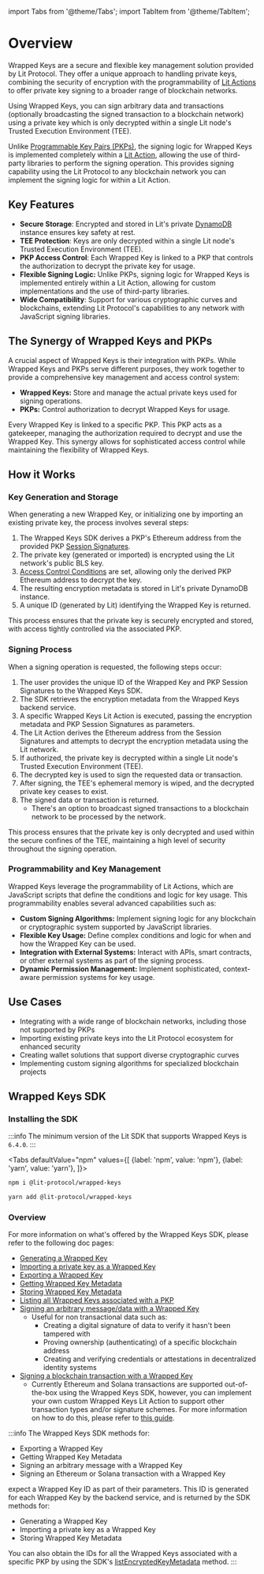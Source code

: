 import Tabs from '@theme/Tabs';
import TabItem from '@theme/TabItem';

# Overview

Wrapped Keys are a secure and flexible key management solution provided by Lit Protocol. They offer a unique approach to handling private keys, combining the security of encryption with the programmability of [Lit Actions](../../sdk/serverless-signing/overview.md) to offer private key signing to a broader range of blockchain networks.

Using Wrapped Keys, you can sign arbitrary data and transactions (optionally broadcasting the signed transaction to a blockchain network) using a private key which is only decrypted within a single Lit node's Trusted Execution Environment (TEE).

Unlike [Programmable Key Pairs (PKPs)](../pkps/overview.md), the signing logic for Wrapped Keys is implemented completely within a [Lit Action](../../sdk/serverless-signing/overview.md), allowing the use of third-party libraries to perform the signing operation. This provides signing capability using the Lit Protocol to any blockchain network you can implement the signing logic for within a Lit Action.

## Key Features

- **Secure Storage**: Encrypted and stored in Lit's private [DynamoDB](https://aws.amazon.com/dynamodb/) instance ensures key safety at rest.
- **TEE Protection**: Keys are only decrypted within a single Lit node's Trusted Execution Environment (TEE).
- **PKP Access Control**: Each Wrapped Key is linked to a PKP that controls the authorization to decrypt the private key for usage.
- **Flexible Signing Logic:** Unlike PKPs, signing logic for Wrapped Keys is implemented entirely within a Lit Action, allowing for custom implementations and the use of third-party libraries.
- **Wide Compatibility**: Support for various cryptographic curves and blockchains, extending Lit Protocol's capabilities to any network with JavaScript signing libraries.

## The Synergy of Wrapped Keys and PKPs

A crucial aspect of Wrapped Keys is their integration with PKPs. While Wrapped Keys and PKPs serve different purposes, they work together to provide a comprehensive key management and access control system:

- **Wrapped Keys:** Store and manage the actual private keys used for signing operations.
- **PKPs:** Control authorization to decrypt Wrapped Keys for usage.

Every Wrapped Key is linked to a specific PKP. This PKP acts as a gatekeeper, managing the authorization required to decrypt and use the Wrapped Key. This synergy allows for sophisticated access control while maintaining the flexibility of Wrapped Keys.

## How it Works

### Key Generation and Storage

When generating a new Wrapped Key, or initializing one by importing an existing private key, the process involves several steps:

1. The Wrapped Keys SDK derives a PKP's Ethereum address from the provided PKP [Session Signatures](../../sdk/authentication/session-sigs/intro.md).
2. The private key (generated or imported) is encrypted using the Lit network's public BLS key.
3. [Access Control Conditions](../../sdk/access-control/evm/basic-examples) are set, allowing only the derived PKP Ethereum address to decrypt the key.
4. The resulting encryption metadata is stored in Lit's private DynamoDB instance.
5. A unique ID (generated by Lit) identifying the Wrapped Key is returned.

This process ensures that the private key is securely encrypted and stored, with access tightly controlled via the associated PKP.

### Signing Process

When a signing operation is requested, the following steps occur:

1. The user provides the unique ID of the Wrapped Key and PKP Session Signatures to the Wrapped Keys SDK.
2. The SDK retrieves the encryption metadata from the Wrapped Keys backend service.
3. A specific Wrapped Keys Lit Action is executed, passing the encryption metadata and PKP Session Signatures as parameters.
4. The Lit Action derives the Ethereum address from the Session Signatures and attempts to decrypt the encryption metadata using the Lit network.
5. If authorized, the private key is decrypted within a single Lit node's Trusted Execution Environment (TEE).
6. The decrypted key is used to sign the requested data or transaction.
7. After signing, the TEE's ephemeral memory is wiped, and the decrypted private key ceases to exist.
8. The signed data or transaction is returned.
   - There's an option to broadcast signed transactions to a blockchain network to be processed by the network.

This process ensures that the private key is only decrypted and used within the secure confines of the TEE, maintaining a high level of security throughout the signing operation.

### Programmability and Key Management

Wrapped Keys leverage the programmability of Lit Actions, which are JavaScript scripts that define the conditions and logic for key usage. This programmability enables several advanced capabilities such as:

- **Custom Signing Algorithms:** Implement signing logic for any blockchain or cryptographic system supported by JavaScript libraries.
- **Flexible Key Usage:** Define complex conditions and logic for when and how the Wrapped Key can be used.
- **Integration with External Systems:** Interact with APIs, smart contracts, or other external systems as part of the signing process.
- **Dynamic Permission Management:** Implement sophisticated, context-aware permission systems for key usage.

## Use Cases

- Integrating with a wide range of blockchain networks, including those not supported by PKPs
- Importing existing private keys into the Lit Protocol ecosystem for enhanced security
- Creating wallet solutions that support diverse cryptographic curves
- Implementing custom signing algorithms for specialized blockchain projects

## Wrapped Keys SDK

### Installing the SDK

:::info
The minimum version of the Lit SDK that supports Wrapped Keys is `6.4.0`.
:::

<Tabs
defaultValue="npm"
values={[
{label: 'npm', value: 'npm'},
{label: 'yarn', value: 'yarn'},
]}>
<TabItem value="npm">

```bash
npm i @lit-protocol/wrapped-keys
```

</TabItem>

<TabItem value="yarn">

```bash
yarn add @lit-protocol/wrapped-keys
```

</TabItem>
</Tabs>

### Overview

For more information on what's offered by the Wrapped Keys SDK, please refer to the following doc pages:

- [Generating a Wrapped Key](./generating-wrapped-key.md)
- [Importing a private key as a Wrapped Key](./importing-key.md)
- [Exporting a Wrapped Key](./exporting-wrapped-key.md)
- [Getting Wrapped Key Metadata](./getting-wrapped-key-metadata.md)
- [Storing Wrapped Key Metadata](./storing-wrapped-key-metadata.md)
- [Listing all Wrapped Keys associated with a PKP](./listing-wrapped-keys.md)
- [Signing an arbitrary message/data with a Wrapped Key](./sign-message.md)
  - Useful for non transactional data such as:
    - Creating a digital signature of data to verify it hasn't been tampered with
    - Proving ownership (authenticating) of a specific blockchain address
    - Creating and verifying credentials or attestations in decentralized identity systems
- [Signing a blockchain transaction with a Wrapped Key](./sign-transaction.md)
  - Currently Ethereum and Solana transactions are supported out-of-the-box using the Wrapped Keys SDK, however, you can implement your own custom Wrapped Keys Lit Action to support other transaction types and/or signature schemes. For more information on how to do this, please refer to [this guide](./custom-wrapped-keys.md).

:::info
The Wrapped Keys SDK methods for:

- Exporting a Wrapped Key
- Getting Wrapped Key Metadata
- Signing an arbitrary message with a Wrapped Key
- Signing an Ethereum or Solana transaction with a Wrapped Key

expect a Wrapped Key ID as part of their parameters. This ID is generated for each Wrapped Key by the backend service, and is returned by the SDK methods for:

- Generating a Wrapped Key
- Importing a private key as a Wrapped Key
- Storing Wrapped Key Metadata

You can also obtain the IDs for all the Wrapped Keys associated with a specific PKP by using the SDK's [listEncryptedKeyMetadata](./listing-wrapped-keys.md) method.
:::
